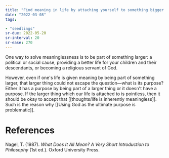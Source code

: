 ```yaml
---
title: "Find meaning in life by attaching yourself to something bigger than you"
date: "2022-03-08"
tags:

- "seedlings"
sr-due: 2022-05-20
sr-interval: 20
sr-ease: 270
---
```


One way to solve meaninglessness is to be part of something larger: a political or social cause, providing a better life for your children and their descendants, or becoming a religious servant of God.

However, even if one's life is given meaning by being part of something larger, that larger thing could not escape the question—what is its purpose? Either it has a purpose by being part of a larger thing or it doesn't have a purpose. If the larger thing which our life is attached to is pointless, then it should be okay to accept that [[thoughts/life is inherently meaningless]]. Such is the reason why [[Using God as the ultimate purpose is problematic]].

# References

Nagel, T. (1987). *What Does It All Mean? A Very Short Introduction to Philosophy* (1st ed.). Oxford University Press.

